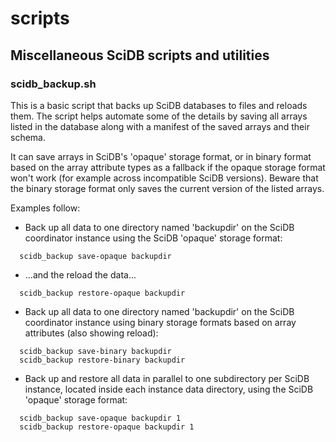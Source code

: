 scripts
=======

## Miscellaneous SciDB scripts and utilities

### scidb_backup.sh

This is a basic script that backs up SciDB databases to files and reloads them.
The script helps automate some of the details by saving all arrays listed in
the database along with a manifest of the saved arrays and their schema.

It can save arrays in SciDB's 'opaque' storage format, or in binary format
based on the array attribute types as a fallback if the opaque storage format
won't work (for example across incompatible SciDB versions). Beware that the
binary storage format only saves the current version of the listed arrays.

Examples follow:

* Back up all data to one directory named 'backupdir' on the SciDB coordinator instance
using the SciDB 'opaque' storage format:
```
  scidb_backup save-opaque backupdir
```
* ...and the reload the data...
```
  scidb_backup restore-opaque backupdir
```
* Back up all data to one directory named 'backupdir' on the SciDB coordinator instance
using binary storage formats based on array attributes (also showing reload):
```
  scidb_backup save-binary backupdir
  scidb_backup restore-binary backupdir
```
* Back up and restore all data in parallel to one subdirectory per SciDB instance, located inside each instance data directory, using the SciDB 'opaque' storage format:
```
  scidb_backup save-opaque backupdir 1
  scidb_backup restore-opaque backupdir 1
```
